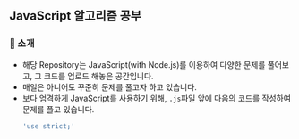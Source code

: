 ## JavaScript 알고리즘 공부
### 💎 소개
- 해당 Repository는 JavaScript(with Node.js)를 이용하여 다양한 문제를 풀어보고, 그 코드를 업로드 해놓은 공간입니다.
- 매일은 아니어도 꾸준히 문제를 풀고자 하고 있습니다. 
- 보다 엄격하게 JavaScript를 사용하기 위해,  `.js`파일 앞에 다음의 코드를 작성하여 문제를 풀고 있습니다.
  ```js
  'use strict;'
  ```
